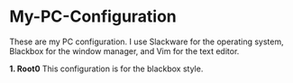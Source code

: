 # My-PC-Configuration
These are my PC configuration. I use Slackware for the operating system, Blackbox for the window manager, and Vim for the text editor.

<b>1. Root0</b> This configuration is for the blackbox style.
